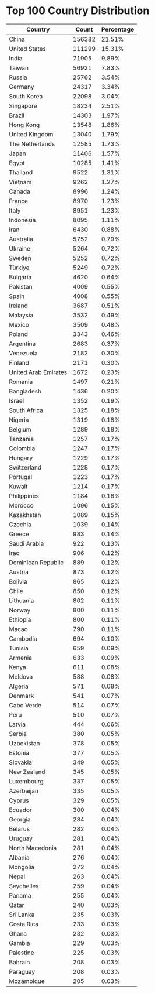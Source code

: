 # Top 100 Country Distribution
| Country | Count | Percentage |
|----|----|----|
| China | 156382 | 21.51% |
| United States | 111299 | 15.31% |
| India | 71905 | 9.89% |
| Taiwan | 56921 | 7.83% |
| Russia | 25762 | 3.54% |
| Germany | 24317 | 3.34% |
| South Korea | 22098 | 3.04% |
| Singapore | 18234 | 2.51% |
| Brazil | 14303 | 1.97% |
| Hong Kong | 13548 | 1.86% |
| United Kingdom | 13040 | 1.79% |
| The Netherlands | 12585 | 1.73% |
| Japan | 11406 | 1.57% |
| Egypt | 10285 | 1.41% |
| Thailand | 9522 | 1.31% |
| Vietnam | 9262 | 1.27% |
| Canada | 8996 | 1.24% |
| France | 8970 | 1.23% |
| Italy | 8951 | 1.23% |
| Indonesia | 8095 | 1.11% |
| Iran | 6430 | 0.88% |
| Australia | 5752 | 0.79% |
| Ukraine | 5264 | 0.72% |
| Sweden | 5252 | 0.72% |
| Türkiye | 5249 | 0.72% |
| Bulgaria | 4620 | 0.64% |
| Pakistan | 4009 | 0.55% |
| Spain | 4008 | 0.55% |
| Ireland | 3687 | 0.51% |
| Malaysia | 3532 | 0.49% |
| Mexico | 3509 | 0.48% |
| Poland | 3343 | 0.46% |
| Argentina | 2683 | 0.37% |
| Venezuela | 2182 | 0.30% |
| Finland | 2171 | 0.30% |
| United Arab Emirates | 1672 | 0.23% |
| Romania | 1497 | 0.21% |
| Bangladesh | 1436 | 0.20% |
| Israel | 1352 | 0.19% |
| South Africa | 1325 | 0.18% |
| Nigeria | 1319 | 0.18% |
| Belgium | 1289 | 0.18% |
| Tanzania | 1257 | 0.17% |
| Colombia | 1247 | 0.17% |
| Hungary | 1229 | 0.17% |
| Switzerland | 1228 | 0.17% |
| Portugal | 1223 | 0.17% |
| Kuwait | 1214 | 0.17% |
| Philippines | 1184 | 0.16% |
| Morocco | 1096 | 0.15% |
| Kazakhstan | 1089 | 0.15% |
| Czechia | 1039 | 0.14% |
| Greece | 983 | 0.14% |
| Saudi Arabia | 922 | 0.13% |
| Iraq | 906 | 0.12% |
| Dominican Republic | 889 | 0.12% |
| Austria | 873 | 0.12% |
| Bolivia | 865 | 0.12% |
| Chile | 850 | 0.12% |
| Lithuania | 802 | 0.11% |
| Norway | 800 | 0.11% |
| Ethiopia | 800 | 0.11% |
| Macao | 790 | 0.11% |
| Cambodia | 694 | 0.10% |
| Tunisia | 659 | 0.09% |
| Armenia | 633 | 0.09% |
| Kenya | 611 | 0.08% |
| Moldova | 588 | 0.08% |
| Algeria | 571 | 0.08% |
| Denmark | 541 | 0.07% |
| Cabo Verde | 514 | 0.07% |
| Peru | 510 | 0.07% |
| Latvia | 444 | 0.06% |
| Serbia | 380 | 0.05% |
| Uzbekistan | 378 | 0.05% |
| Estonia | 377 | 0.05% |
| Slovakia | 349 | 0.05% |
| New Zealand | 345 | 0.05% |
| Luxembourg | 337 | 0.05% |
| Azerbaijan | 335 | 0.05% |
| Cyprus | 329 | 0.05% |
| Ecuador | 300 | 0.04% |
| Georgia | 284 | 0.04% |
| Belarus | 282 | 0.04% |
| Uruguay | 281 | 0.04% |
| North Macedonia | 281 | 0.04% |
| Albania | 276 | 0.04% |
| Mongolia | 272 | 0.04% |
| Nepal | 263 | 0.04% |
| Seychelles | 259 | 0.04% |
| Panama | 255 | 0.04% |
| Qatar | 240 | 0.03% |
| Sri Lanka | 235 | 0.03% |
| Costa Rica | 233 | 0.03% |
| Ghana | 232 | 0.03% |
| Gambia | 229 | 0.03% |
| Palestine | 225 | 0.03% |
| Bahrain | 208 | 0.03% |
| Paraguay | 208 | 0.03% |
| Mozambique | 205 | 0.03% |
